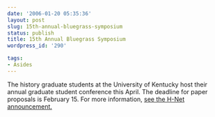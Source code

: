 ```yaml
---
date: '2006-01-20 05:35:36'
layout: post
slug: 15th-annual-bluegrass-symposium
status: publish
title: 15th Annual Bluegrass Symposium
wordpress_id: '290'

tags:
- Asides
---
```


The history graduate students at the University of Kentucky host their annual graduate student conference  this April. The deadline for paper proposals  is February 15. For more information, [see  the H-Net announcement.](http://www.h-net.org/announce/show.cgi?ID=149344)
